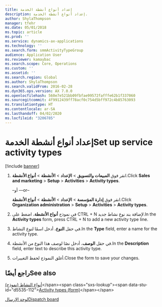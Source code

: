 ```yaml
---
title: إعداد أنواع أنشطة الخدمة
description: إعداد أنواع أنشطة الخدمة.
author: ShylaThompson
manager: tfehr
ms.date: 05/01/2018
ms.topic: article
ms.prod: ''
ms.service: dynamics-ax-applications
ms.technology: ''
ms.search.form: smmActivityTypeGroup
audience: Application User
ms.reviewer: kamaybac
ms.search.scope: Core, Operations
ms.custom: ''
ms.assetid: ''
ms.search.region: Global
ms.author: ShylaThompson
ms.search.validFrom: 2016-02-28
ms.dyn365.ops.version: AX 7.0.0
ms.openlocfilehash: 560e7e521bb09fbfae99572fafffe62b1f337060
ms.sourcegitcommit: 4f9912439ff78acf0c754d5bff972c4b85763093
ms.translationtype: HT
ms.contentlocale: ar-SA
ms.lasthandoff: 04/02/2020
ms.locfileid: "3206785"
---
```

# <a name="set-up-service-activity-types"></a><span data-ttu-id="d5535-103">إعداد أنواع أنشطة الخدمة</span><span class="sxs-lookup"><span data-stu-id="d5535-103">Set up service activity types</span></span> 

[!include [banner](../includes/banner.md)]


1.  <span data-ttu-id="d5535-104">انقر فوق **المبيعات والتسويق** \> **الإعداد** \> **الأنشطة** \> **أنواع الأنشطة**.</span><span class="sxs-lookup"><span data-stu-id="d5535-104">Click **Sales and marketing** \> **Setup** \> **Activities** \> **Activity types**.</span></span>
    
    <span data-ttu-id="d5535-105">–أو –</span><span class="sxs-lookup"><span data-stu-id="d5535-105">–or–</span></span>
    
    <span data-ttu-id="d5535-106">انقر فوق **إدارة المؤسسة** \> **الإعداد** \> **الأنشطة** \> **أنواع الأنشطة**.</span><span class="sxs-lookup"><span data-stu-id="d5535-106">Click **Organization administration** \> **Setup** \> **Activities** \> **Activity types**.</span></span>

2.  <span data-ttu-id="d5535-107">في نموذج **أنواع الأنشطة**، اضغط على CTRL + N لإضافة بند نوع نشاط جديد.</span><span class="sxs-lookup"><span data-stu-id="d5535-107">In the **Activity types** form, press CTRL + N to add a new activity type line.</span></span>

3.  <span data-ttu-id="d5535-108">في حقل **النوع**، أدخل اسمًا لنوع النشاط.</span><span class="sxs-lookup"><span data-stu-id="d5535-108">In the **Type** field, enter a name for the activity type.</span></span>

4.  <span data-ttu-id="d5535-109">في حقل **الوصف**، أدخل نصًا لوصف هذا النوع من الأنشطة.</span><span class="sxs-lookup"><span data-stu-id="d5535-109">In the **Description** field, enter text to describe this activity type.</span></span>

5.  <span data-ttu-id="d5535-110">أغلق النموذج لحفظ التغييرات.</span><span class="sxs-lookup"><span data-stu-id="d5535-110">Close the form to save your changes.</span></span>

## <a name="see-also"></a><span data-ttu-id="d5535-111">راجع أيضًا</span><span class="sxs-lookup"><span data-stu-id="d5535-111">See also</span></span>

<span data-ttu-id="d5535-112">[أنواع النشاط (نموذج)](https://technet.microsoft.com/library/aa583718\(v=ax.60\))</span><span class="sxs-lookup"><span data-stu-id="d5535-112">[Activity types (form)](https://technet.microsoft.com/library/aa583718\(v=ax.60\))</span></span>

[<span data-ttu-id="d5535-113">لوحة الإرسال</span><span class="sxs-lookup"><span data-stu-id="d5535-113">Dispatch board</span></span>](dispatch-board.md)

  


